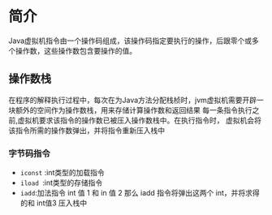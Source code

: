 # 简介
Java虚拟机指令由一个操作码组成，该操作码指定要执行的操作，后跟零个或多个操作数，这些操作数包含要操作的值。

## 操作数栈
在程序的解释执行过程中，每次在为Java方法分配栈桢时，jvm虚拟机需要开辟一块额外的空间作为操作数栈，用来存储计算操作数和返回结果
每一条指令执行之前,虚拟机要求该指令的操作数已被压入操作数栈中。在执行指令时， 虚拟机会将该指令所需的操作数弹出，并将指令重新压入栈中
 
### 字节码指令
 * `iconst` :int类型的加载指令
 * `iload `:int类型的存储指令
 * `iadd`:加法指令 int 值 1 和 in 值 2 那么 iadd 指令将弹出这两个 int，并将求得的和 int值3 压入栈中


